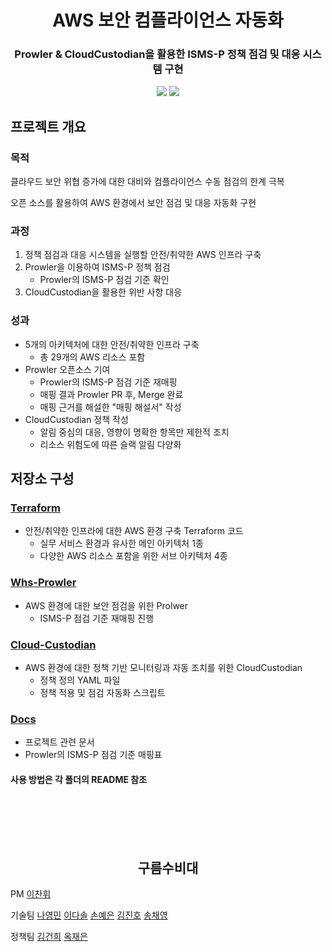 <div align="center">

# AWS 보안 컴플라이언스 자동화
### Prowler & CloudCustodian을 활용한 ISMS-P 정책 점검 및 대응 시스템 구현

[<img src="https://img.shields.io/badge/-readme.md-important?style=flat&logo=google-chrome&logoColor=white" />]() [<img src="https://img.shields.io/badge/프로젝트 기간-2025.5 ~ 2025.8-green?style=flat&logo=&logoColor=white" />]()
</div> 

## 프로젝트 개요

### 목적
클라우드 보안 위협 증가에 대한 대비와 컴플라이언스 수동 점검의 한계 극복

오픈 소스를 활용하여 AWS 환경에서 보안 점검 및 대응 자동화 구현

### 과정
1. 정책 점검과 대응 시스템을 실행할 안전/취약한 AWS 인프라 구축
2. Prowler을 이용하여 ISMS-P 정책 점검 
    - Prowler의 ISMS-P 점검 기준 확인
3. CloudCustodian을 활용한 위반 사항 대응

### 성과
- 5개의 아키텍처에 대한 안전/취약한 인프라 구축 
    - 총 29개의 AWS 리소스 포함
- Prowler 오픈소스 기여
    - Prowler의 ISMS-P 점검 기준 재매핑
    - 매핑 결과 Prowler PR 후, Merge 완료
    - 매핑 근거를 해설한 "매핑 해설서" 작성
- CloudCustodian 정책 작성
    - 알림 중심의 대응, 영향이 명확한 항목만 제한적 조치
    - 리소스 위험도에 따른 슬랙 알림 다양화


## 저장소 구성
### [Terraform](https://github.com/WHS3-CloudGuardians/Cloud-infra/tree/main/terraform)
- 안전/취약한 인프라에 대한 AWS 환경 구축 Terraform 코드 
    - 실무 서비스 환경과 유사한 메인 아키텍처 1종
    - 다양한 AWS 리소스 포함을 위한 서브 아키텍처 4종

### [Whs-Prowler](https://github.com/WHS3-CloudGuardians/Cloud-infra/tree/main/whs-prowler)
- AWS 환경에 대한 보안 점검을 위한 Prolwer
    - ISMS-P 점검 기준 재매핑 진행

### [Cloud-Custodian](https://github.com/WHS3-CloudGuardians/Cloud-infra/tree/main/cloud-custodian)
- AWS 환경에 대한 정책 기반 모니터링과 자동 조치를 위한 CloudCustodian
    - 정책 정의 YAML 파일
    - 정책 적용 및 점검 자동화 스크립트

### [Docs](https://github.com/WHS3-CloudGuardians/Cloud-infra/tree/main/docs)
- 프로젝트 관련 문서
- Prowler의 ISMS-P 점검 기준 매핑표  


#### 사용 방법은 각 폴더의 README 참조



</br></br></br></br>
<div align="center">

## 구름수비대 

</div> 

PM [이찬휘](https://github.com/iChanee)

기술팀 
[나영민](https://github.com/skdudals99)
[이다솔](https://github.com/dasol729)
[손예은](https://github.com/ye-nni)
[김진호](https://github.com/oscarjhk)
[송채영](https://github.com/buddle031)

정책팀 
[김건희](https://github.com/ghkim583)
[옥재은](https://github.com/Jaen-923)
